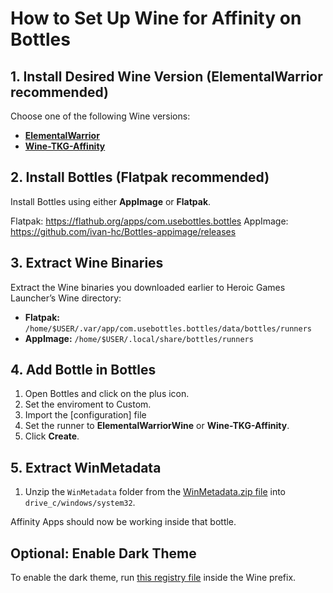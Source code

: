 # How to Set Up Wine for Affinity on Bottles

## 1. Install Desired Wine Version (ElementalWarrior recommended)

Choose one of the following Wine versions:

- [**ElementalWarrior**](https://github.com/Twig6943/ElementalWarrior-wine-binaries/releases)
- [**Wine-TKG-Affinity**](https://github.com/daegalus/wine-tkg-affinity/actions)

## 2. Install Bottles (Flatpak recommended)

Install Bottles using either **AppImage** or **Flatpak**.

Flatpak: https://flathub.org/apps/com.usebottles.bottles
AppImage: https://github.com/ivan-hc/Bottles-appimage/releases

## 3. Extract Wine Binaries

Extract the Wine binaries you downloaded earlier to Heroic Games Launcher’s Wine directory:

- **Flatpak:** `/home/$USER/.var/app/com.usebottles.bottles/data/bottles/runners`
- **AppImage:** `/home/$USER/.local/share/bottles/runners`

## 4. Add Bottle in Bottles

1. Open Bottles and click on the plus icon.
2. Set the enviroment to Custom.
3. Import the [configuration] file
3. Set the runner to **ElementalWarriorWine** or **Wine-TKG-Affinity**.
5. Click **Create**.

## 5. Extract WinMetadata

1. Unzip the `WinMetadata` folder from the [WinMetadata.zip file](https://nextcloud.ardishco.net/s/4zNC7iJA7Q2QSzG/download/WinMetadata.zip) into `drive_c/windows/system32`.

Affinity Apps should now be working inside that bottle.

## Optional: Enable Dark Theme

To enable the dark theme, run [this registry file](https://raw.githubusercontent.com/Twig6943/AffinityOnLinux/refs/heads/main/wine-dark-theme.reg) inside the Wine prefix.
